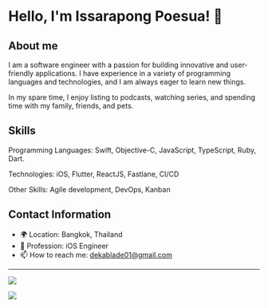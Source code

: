 # Hello, I'm Issarapong Poesua! 👋

## About me
I am a software engineer with a passion for building innovative and user-friendly applications. I have experience in a variety of programming languages and technologies, and I am always eager to learn new things.

In my spare time, I enjoy listing to podcasts, watching series, and spending time with my family, friends, and pets.

## Skills
Programming Languages: Swift, Objective-C, JavaScript, TypeScript, Ruby, Dart.

Technologies: iOS, Flutter, ReactJS, Fastlane, CI/CD

Other Skills: Agile development, DevOps, Kanban


## Contact Information

- 🌍 Location: Bangkok, Thailand
- 💼 Profession: iOS Engineer
- 📫 How to reach me: dekablade01@gmail.com

---

![](https://github-readme-stats.vercel.app/api/top-langs/?username=dekablade01&layout=compact&theme=dark)


![](https://github-readme-stats.vercel.app/api?username=dekablade01&show_icons=true&theme=dark&hide=contribs)
